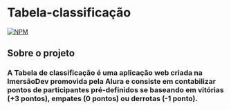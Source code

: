 # Tabela-classificação

[![NPM](https://img.shields.io/npm/l/react)](https://github.com/lucarauj/tabela-classificacao/blob/main/LICENSE) 

## Sobre o projeto

### A Tabela de classificação é uma aplicação web criada na ImersãoDev promovida pela Alura e consiste em contabilizar pontos de participantes pré-definidos se baseando em vitórias (+3 pontos), empates (0 pontos) ou derrotas (-1 ponto).

